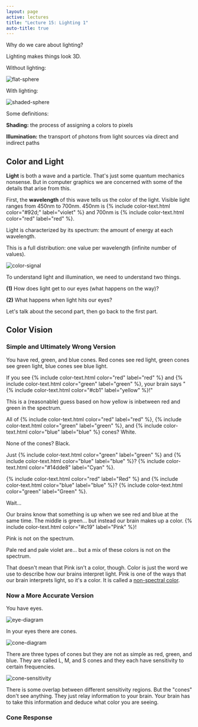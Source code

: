 ```yaml
---
layout: page
active: lectures
title: "Lecture 15: Lighting 1"
auto-title: true
---
```


Why do we care about lighting?

Lighting makes things look 3D.

Without lighting:

![flat-sphere](15-figure-flat-sphere.svg)

With lighting:

![shaded-sphere](15-figure-shaded-sphere.png)

Some definitions:

**Shading:** the process of assigning a colors to pixels

**Illumination:** the transport of photons from light sources via direct and indirect paths


## Color and Light

**Light** is both a wave and a particle.
That's just some quantum mechanics nonsense.
But in computer graphics we are concerned with some of the details that arise from this.

First, the **wavelength** of this wave tells us the color of the light.
Visible light ranges from 450nm to 700nm.
450nm is {% include color-text.html color="#92d;" label="violet" %} and 700nm is {% include color-text.html color="red" label="red" %}.

Light is characterized by its spectrum: the amount of energy at each wavelength.

This is a full distribution: one value per wavelength (infinite number of values).

![color-signal](15-figure-color-signal.png)

To understand light and illumination, we need to understand two things.

**(1)** How does light get to our eyes (what happens on the way)?

**(2)** What happens when light hits our eyes?


Let's talk about the second part, then go back to the first part.


## Color Vision

### Simple and Ultimately Wrong Version

You have red, green, and blue cones.
Red cones see red light, green cones see green light, blue cones see blue light.

If you see {% include color-text.html color="red" label="red" %} and {% include color-text.html color="green" label="green" %},
your brain says "{% include color-text.html color="#cb1" label="yellow" %}!"

This is a (reasonable) guess based on how yellow is inbetween red and green in the spectrum.

All of {% include color-text.html color="red" label="red" %}, {% include color-text.html color="green" label="green" %}, and {% include color-text.html color="blue" label="blue" %} cones? White.

None of the cones? Black.

Just {% include color-text.html color="green" label="green" %} and {% include color-text.html color="blue" label="blue" %}? {% include color-text.html color="#14dde8" label="Cyan" %}.

{% include color-text.html color="red" label="Red" %} and {% include color-text.html color="blue" label="blue" %}? {% include color-text.html color="green" label="Green" %}.

Wait...

Our brains know that something is up when we see red and blue at the same time.
The middle is green... but instead our brain makes up a color.
{% include color-text.html color="#c19" label="Pink" %}!

Pink is not on the spectrum.

Pale red and pale violet are... but a mix of these colors is not on the spectrum.

That doesn't mean that Pink isn't a color, though.
Color is just the word we use to describe how our brains interpret light.
Pink is one of the ways that our brain interprets light, so it's a color.
It is called a [non-spectral color](https://en.wikipedia.org/wiki/Spectral_color#Non-spectral_colors).


### Now a More Accurate Version

You have eyes.

![eye-diagram](15-figure-eye-diagram.png)

In your eyes there are cones.

![cone-diagram](15-figure-cone-diagram.png)

There are three types of cones but they are not as simple as red, green, and blue.
They are called L, M, and S cones and they each have sensitivity to certain frequencies.

![cone-sensitivity](15-figure-cone-sensitivity.png)

There is some overlap between different sensitivity regions.
But the "cones" don't see anything.
They just relay information to your brain.
Your brain has to take this information and deduce what color you are seeing.



### Cone Response

